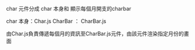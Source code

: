 

char 元件分成 char 本身和 顯示每個月開支的charbar

char 本身：Char.js
CharBar ： CharBar.js


由Char.js負責傳遞每個月的資訊至CharBar.js元件，由該元件渲染指定月份的畫面
